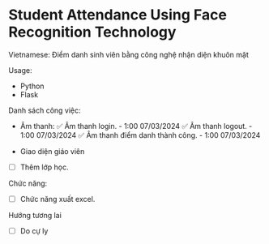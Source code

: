 # Student Attendance Using Face Recognition Technology
Vietnamese: Điểm danh sinh viên bằng công nghệ nhận diện khuôn mặt

Usage:
- Python
- Flask

Danh sách công việc:
- Âm thanh:
  ✅ Âm thanh login. - 1:00 07/03/2024
  ✅ Âm thanh logout. - 1:00 07/03/2024
  ✅ Âm thanh điểm danh thành công. - 1:00 07/03/2024

- Giao diện giáo viên
+ [ ] Thêm lớp học.

Chức năng:
- [ ] Chức năng xuất excel.

Hướng tương lai
- [ ] Do cự ly

